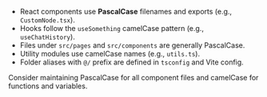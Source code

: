 - React components use **PascalCase** filenames and exports (e.g., `CustomNode.tsx`).
- Hooks follow the `useSomething` camelCase pattern (e.g., `useChatHistory`).
- Files under `src/pages` and `src/components` are generally PascalCase.
- Utility modules use camelCase names (e.g., `utils.ts`).
- Folder aliases with `@/` prefix are defined in `tsconfig` and Vite config.

Consider maintaining PascalCase for all component files and camelCase for functions and variables.
